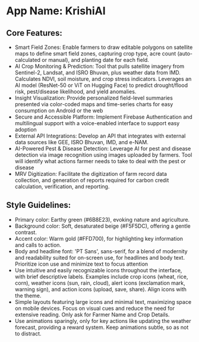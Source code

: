 # **App Name**: KrishiAI

## Core Features:

- Smart Field Zones: Enable farmers to draw editable polygons on satellite maps to define smart field zones, capturing crop type, acre count (auto-calculated or manual), and planting date for each field.
- AI Crop Monitoring & Prediction: Tool that pulls satellite imagery from Sentinel-2, Landsat, and ISRO Bhuvan, plus weather data from IMD. Calculates NDVI, soil moisture, and crop stress indicators. Leverages an AI model (ResNet-50 or ViT on Hugging Face) to predict drought/flood risk, pest/disease likelihood, and yield anomalies.
- Insight Visualization: Provide personalized field-level summaries presented via color-coded maps and time-series charts for easy consumption on Android or the web
- Secure and Accessible Platform: Implement Firebase Authentication and multilingual support with a voice-enabled interface to support easy adoption
- External API Integrations: Develop an API that integrates with external data sources like GEE, ISRO Bhuvan, IMD, and e-NAM.
- AI-Powered Pest & Disease Detection: Leverage AI for pest and disease detection via image recognition using images uploaded by farmers. Tool will identify what actions farmer needs to take to deal with the pest or disease
- MRV Digitization: Facilitate the digitization of farm record data collection, and generation of reports required for carbon credit calculation, verification, and reporting.

## Style Guidelines:

- Primary color: Earthy green (#6B8E23), evoking nature and agriculture.
- Background color: Soft, desaturated beige (#F5F5DC), offering a gentle contrast.
- Accent color: Warm gold (#FFD700), for highlighting key information and calls to action.
- Body and headline font: 'PT Sans', sans-serif, for a blend of modernity and readability suited for on-screen use, for headlines and body text. Prioritize icon use and minimize text to focus attention
- Use intuitive and easily recognizable icons throughout the interface, with brief descriptive labels. Examples include crop icons (wheat, rice, corn), weather icons (sun, rain, cloud), alert icons (exclamation mark, warning sign), and action icons (upload, save, share). Align icons with the theme.
- Simple layouts featuring large icons and minimal text, maximizing space on mobile devices. Focus on visual cues and reduce the need for extensive reading. Only ask for Farmer Name and Crop Details.
- Use animations sparingly, only for key actions like updating the weather forecast, providing a reward system. Keep animations subtle, so as not to distract.